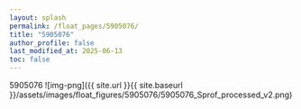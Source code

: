 ```yaml
---
layout: splash
permalink: /float_pages/5905076/
title: "5905076"
author_profile: false
last_modified_at: 2025-06-13
toc: false
---
```

 
5905076
![img-png]({{ site.url }}{{ site.baseurl }}/assets/images/float_figures/5905076/5905076_Sprof_processed_v2.png)